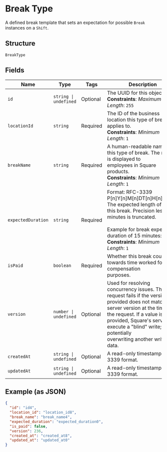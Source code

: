 
# Break Type

A defined break template that sets an expectation for possible `Break`
instances on a `Shift`.

## Structure

`BreakType`

## Fields

| Name | Type | Tags | Description |
|  --- | --- | --- | --- |
| `id` | `string \| undefined` | Optional | The UUID for this object.<br/>**Constraints**: *Maximum Length*: `255` |
| `locationId` | `string` | Required | The ID of the business location this type of break applies to.<br/>**Constraints**: *Minimum Length*: `1` |
| `breakName` | `string` | Required | A human-readable name for this type of break. The name is displayed to<br/>employees in Square products.<br/>**Constraints**: *Minimum Length*: `1` |
| `expectedDuration` | `string` | Required | Format: RFC-3339 P[n]Y[n]M[n]DT[n]H[n]M[n]S. The expected length of<br/>this break. Precision less than minutes is truncated.<br/><br/>Example for break expected duration of 15 minutes: T15M<br/>**Constraints**: *Minimum Length*: `1` |
| `isPaid` | `boolean` | Required | Whether this break counts towards time worked for compensation<br/>purposes. |
| `version` | `number \| undefined` | Optional | Used for resolving concurrency issues. The request fails if the version<br/>provided does not match the server version at the time of the request. If a value is not<br/>provided, Square's servers execute a "blind" write; potentially<br/>overwriting another writer's data. |
| `createdAt` | `string \| undefined` | Optional | A read-only timestamp in RFC 3339 format. |
| `updatedAt` | `string \| undefined` | Optional | A read-only timestamp in RFC 3339 format. |

## Example (as JSON)

```json
{
  "id": "id4",
  "location_id": "location_id8",
  "break_name": "break_name4",
  "expected_duration": "expected_duration0",
  "is_paid": false,
  "version": 236,
  "created_at": "created_at8",
  "updated_at": "updated_at0"
}
```

